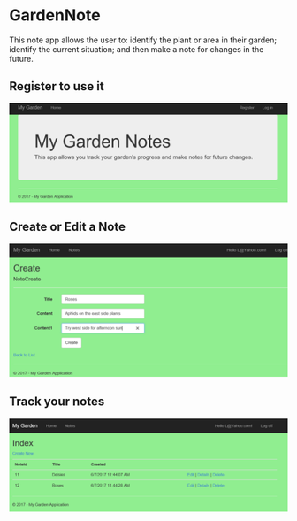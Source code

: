 # GardenNote
This note app allows the user to: 
  identify the plant or area in their garden; 
  identify the current situation; and 
  then make a note for changes in the future.

## Register to use it

![Register](/ScreenShots/GardenNote/GardenNoteRegister.PNG)


## Create or Edit a Note

![Create](/ScreenShots/GardenNote/GardenNoteCreate.PNG)


## Track your notes


![Index](/ScreenShots/GardenNote/GardenNoteIndex.PNG)

